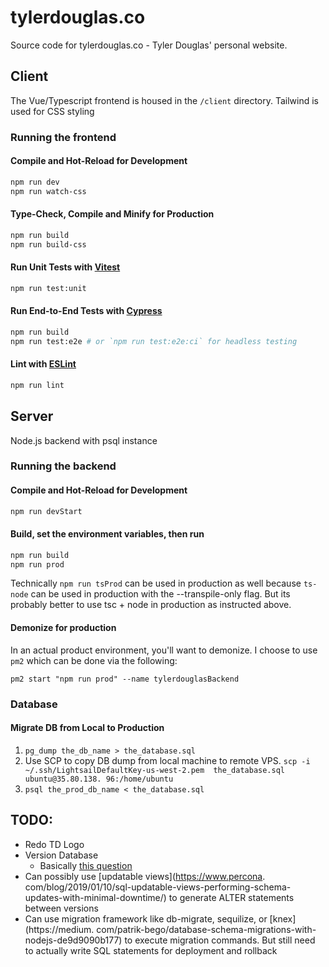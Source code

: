 # tylerdouglas.co
Source code for tylerdouglas.co - Tyler Douglas' personal website.

## Client
The Vue/Typescript frontend is housed in the `/client` directory. Tailwind is used for CSS styling

### Running the frontend

#### Compile and Hot-Reload for Development

```sh
npm run dev
npm run watch-css
```


#### Type-Check, Compile and Minify for Production

```sh
npm run build
npm run build-css
```

#### Run Unit Tests with [Vitest](https://vitest.dev/)

```sh
npm run test:unit
```

#### Run End-to-End Tests with [Cypress](https://www.cypress.io/)

```sh
npm run build
npm run test:e2e # or `npm run test:e2e:ci` for headless testing
```

#### Lint with [ESLint](https://eslint.org/)

```sh
npm run lint
```


## Server
Node.js backend with psql instance

### Running the backend
#### Compile and Hot-Reload for Development
```sh
npm run devStart
```


#### Build, set the environment variables, then run
```sh
npm run build
npm run prod
```
Technically `npm run tsProd` can be used in production as well because `ts-node` can be used in production with the 
--transpile-only flag. 
But 
its probably better to use 
tsc + 
node in production as instructed above.

#### Demonize for production
In an actual product environment, you'll want to demonize. I choose to use `pm2` which can be done via the following:
```shell
pm2 start "npm run prod" --name tylerdouglasBackend
```

### Database
#### Migrate DB from Local to Production
1. `pg_dump the_db_name > the_database.sql`
2. Use SCP to copy DB dump from local machine to remote VPS. `scp -i ~/.ssh/LightsailDefaultKey-us-west-2.pem 
   the_database.sql ubuntu@35.80.138.
   96:/home/ubuntu`
3. `psql the_prod_db_name < the_database.sql`


## TODO:
- Redo TD Logo
- Version Database
  - Basically [this question](https://stackoverflow.com/questions/175451/how-do-you-version-your-database-schema)
- Can possibly use [updatable views](https://www.percona.
  com/blog/2019/01/10/sql-updatable-views-performing-schema-updates-with-minimal-downtime/) to generate ALTER 
  statements between versions
- Can use migration framework like db-migrate, sequilize, or [knex](https://medium.
  com/patrik-bego/database-schema-migrations-with-nodejs-de9d9090b177) to execute migration commands. But still need 
  to actually write SQL statements for deployment and rollback